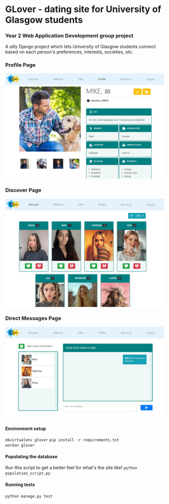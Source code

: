 # GLover - dating site for University of Glasgow students
### Year 2 Web Application Development group project

A silly Django project which lets University of Glasgow students connect based on each person's preferences, interests, societies, etc.

### Profile Page
![Profile Page](./static/demo/profile.jpg)

### Discover Page
![Discover Page](./static/demo/discover.jpg)

### Direct Messages Page
![Direct Messages Page](./static/demo/dms.jpg)

#### Environment setup
`mkvirtualenv glover`
`pip install -r requirements.txt`  
`workon glover`

#### Populating the database
Run this script to get a better feel for what's the site like!
`python population_script.py`

#### Running tests
`python manage.py test`